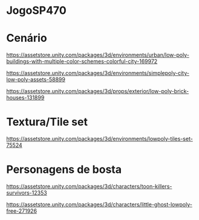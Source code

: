 # JogoSP470

<h1>Cenário</h1>

https://assetstore.unity.com/packages/3d/environments/urban/low-poly-buildings-with-multiple-color-schemes-colorful-city-169972

https://assetstore.unity.com/packages/3d/environments/simplepoly-city-low-poly-assets-58899

https://assetstore.unity.com/packages/3d/props/exterior/low-poly-brick-houses-131899

<h1>Textura/Tile set</h1>

https://assetstore.unity.com/packages/3d/environments/lowpoly-tiles-set-75524

<h1>Personagens de bosta</h1>

https://assetstore.unity.com/packages/3d/characters/toon-killers-survivors-12353

https://assetstore.unity.com/packages/3d/characters/little-ghost-lowpoly-free-271926
